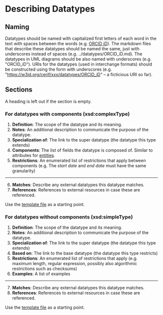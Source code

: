 # Describing Datatypes

## Naming

Datatypes should be named with capitalized first letters of each word in the text with spaces between the words (e.g. [ORCID iD](../datatypes/ORCID_iD.md)). 
The markdown files that describe these datatypes should be named the same, just with underscores instead of spaces (e.g. ../datatypes/ORCID_iD.md).
The datatypes in UML diagrams should be also named with underscores (e.g. "ORCID_iD").
URIs for the datatypes (used in interchange formats) should be constructed using the form with underscores (e.g. "https://w3id.org/cerif/xxx/datatypes/ORCID_iD" – a ficticious URI so far).

## Sections

A heading is left out if the section is empty.

### For datatypes with components (xsd:complexType)
1. **Definition**: The scope of the datatype and its meaning.
2. **Notes**: An additional description to communicate the purpose of the datatype.
3. **Specialization of**: The link to the super datatype (the datatype this type extends)
4. **Components**: The list of fields the datatype is composed of. Similar to attributes for [entities](DESCRIBING_ENTITIES.md#sections).
5. **Restrictions**: An enumerated list of restrictions that apply between components (e.g. The *start date* and *end date* must have the same granularity)
---
6. **Matches**: Describe any external datatypes this datatype matches. 
7. **References**: References to external resources in case these are referenced.

Use the [template file](./TEMPLATE_DATATYPE_COMPLEX.md) as a starting point.

### For datatypes without components (xsd:simpleType)
1. **Definition**: The scope of the datatype and its meaning.
2. **Notes**: An additional description to communicate the purpose of the datatype.
3. **Specialization of**: The link to the super datatype (the datatype this type extends)
4. **Based on**: The link to the base datatype (the datatype this type restricts)
5. **Restrictions**: An enumerated list of restrictions that apply (e.g. maximum length, regular expression, possibly also algorithmic restrictions such as checksums)
6. **Examples**: A list of examples
---
7. **Matches**: Describe any external datatypes this datatype matches.
8. **References**: References to external resources in case these are referenced.

Use the [template file](./TEMPLATE_DATATYPE_SIMPLE.md) as a starting point.